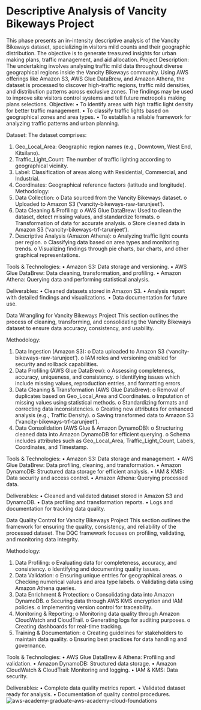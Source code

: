 # Descriptive Analysis of Vancity Bikeways Project
This phase presents an in-intensity descriptive analysis of the Vancity Bikeways dataset, specializing in visitors mild counts and their geographic distribution. The objective is to generate treasured insights for urban making plans, traffic management, and aid allocation.
Project Description:
The undertaking involves analysing traffic mild data throughout diverse geographical regions inside the Vancity Bikeways community. Using AWS offerings like Amazon S3, AWS Glue DataBrew, and Amazon Athena, the dataset is processed to discover high-traffic regions, traffic mild densities, and distribution patterns across exclusive zones. The findings may be used to improve site visitors control systems and tell future metropolis making plans selections.
Objective:
•	To identify areas with high traffic light density for better traffic management.
•	To classify traffic lights based on geographical zones and area types.
•	To establish a reliable framework for analyzing traffic patterns and urban planning.

Dataset:
The dataset comprises:
1.	Geo_Local_Area: Geographic region names (e.g., Downtown, West End, Kitsilano).
2.	Traffic_Light_Count: The number of traffic lighting according to geographical vicinity.
3.	Label: Classification of areas along with Residential, Commercial, and Industrial.
4.	Coordinates: Geographical reference factors (latitude and longitude).
Methodology:
1.	Data Collection:
o	Data sourced from the Vancity Bikeways dataset.
o	Uploaded to Amazon S3 (‘vancity-bikeways-raw-tarunjeet’).
2.	Data Cleaning & Profiling:
o	AWS Glue DataBrew: Used to clean the dataset, detect missing values, and standardize formats.
o	Transformation of data for accurate analysis.
o	Store cleaned data in Amazon S3 (‘vancity-bikeways-trf-tarunjeet’).
3.	Descriptive Analysis (Amazon Athena):
o	Analyzing traffic light counts per region.
o	Classifying data based on area types and monitoring trends.
o	Visualizing findings through pie charts, bar charts, and other graphical representations.

Tools & Technologies:
•	Amazon S3: Data storage and versioning.
•	AWS Glue DataBrew: Data cleaning, transformation, and profiling.
•	Amazon Athena: Querying data and performing statistical analysis.

Deliverables:
•	Cleaned datasets stored in Amazon S3.
•	Analysis report with detailed findings and visualizations.
•	Data documentation for future use.

Data Wrangling for Vancity Bikeways Project
This section outlines the process of cleaning, transforming, and consolidating the Vancity Bikeways dataset to ensure data accuracy, consistency, and usability.

Methodology:
1.	Data Ingestion (Amazon S3):
o	Data uploaded to Amazon S3 (‘vancity-bikeways-raw-tarunjeet’).
o	IAM roles and versioning enabled for security and rollback capabilities.
2.	Data Profiling (AWS Glue DataBrew):
o	Assessing completeness, accuracy, uniqueness, and consistency.
o	Identifying issues which include missing values, reproduction entries, and formatting errors.
3.	Data Cleaning & Transformation (AWS Glue DataBrew):
o	Removal of duplicates based on Geo_Local_Area and Coordinates.
o	Imputation of missing values using statistical methods.
o	Standardizing formats and correcting data inconsistencies.
o	Creating new attributes for enhanced analysis (e.g., Traffic Density).
o	Saving transformed data to Amazon S3 (‘vancity-bikeways-trf-tarunjeet’).
4.	Data Consolidation (AWS Glue & Amazon DynamoDB):
o	Structuring cleaned data into Amazon DynamoDB for efficient querying.
o	Schema includes attributes such as Geo_Local_Area, Traffic_Light_Count, Labels, Coordinates, and Timestamp.

Tools & Technologies:
•	Amazon S3: Data storage and management.
•	AWS Glue DataBrew: Data profiling, cleaning, and transformation.
•	Amazon DynamoDB: Structured data storage for efficient analysis.
•	IAM & KMS: Data security and access control.
•	Amazon Athena: Querying processed data.

Deliverables:
•	Cleaned and validated dataset stored in Amazon S3 and DynamoDB.
•	Data profiling and transformation reports.
•	Logs and documentation for tracking data quality.

Data Quality Control for Vancity Bikeways Project
This section outlines the framework for ensuring the quality, consistency, and reliability of the processed dataset. The DQC framework focuses on profiling, validating, and monitoring data integrity.

Methodology:
1.	Data Profiling:
o	Evaluating data for completeness, accuracy, and consistency.
o	Identifying and documenting quality issues.
2.	Data Validation:
o	Ensuring unique entries for geographical areas.
o	Checking numerical values and area type labels.
o	Validating data using Amazon Athena queries.
3.	Data Enrichment & Protection:
o	Consolidating data into Amazon DynamoDB.
o	Securing data through AWS KMS encryption and IAM policies.
o	Implementing version control for traceability.
4.	Monitoring & Reporting:
o	Monitoring data quality through Amazon CloudWatch and CloudTrail.
o	Generating logs for auditing purposes.
o	Creating dashboards for real-time tracking.
5.	Training & Documentation:
o	Creating guidelines for stakeholders to maintain data quality.
o	Ensuring best practices for data handling and governance.

Tools & Technologies:
•	AWS Glue DataBrew & Athena: Profiling and validation.
•	Amazon DynamoDB: Structured data storage.
•	Amazon CloudWatch & CloudTrail: Monitoring and logging.
•	IAM & KMS: Data security.

Deliverables:
•	Complete data quality metrics report.
•	Validated dataset ready for analysis.
•	Documentation of quality control procedures.
![aws-academy-graduate-aws-academy-cloud-foundations](https://github.com/user-attachments/assets/2d99a566-724b-42c2-aa8e-7be66fb48b81)

